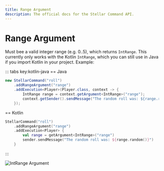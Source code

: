 ```yaml
---
title: Range Argument
description: The official docs for the Stellar Command API.
---
```


# Range Argument

Must bee a valid integer range (e.g. 0..5), which returns `IntRange`. This currently only works with the Kotlin `IntRange`, which you can still use in Java if you import Kotlin in your project. Example:

::: tabs key:kotlin-java
== Java
```Java
new StellarCommand("roll")
    .addRangeArgument("range")
    .addExecution<Player>(Player.class, context -> {
        IntRange range = context.getArgument<IntRange>("range");
        context.getSender().sendMessage("The random roll was: ${range.random()}");
    });
```
== Kotlin
```Kotlin
StellarCommand("roll")
    .addRangeArgument("range")
    .addExecution<Player> {
        val range = getArgument<IntRange>("range")
        sender.sendMessage("The random roll was: ${range.random()}")
    }
```
:::

![IntRange Argument](https://cdn.lutto.dev/stellar/gifs/math/int_range.gif)